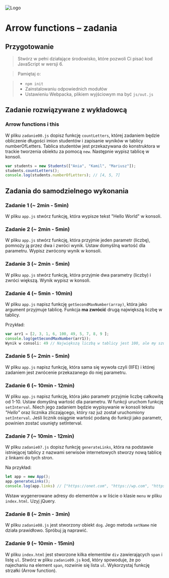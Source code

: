 ![Logo](http://coderslab.pl/svg/logo-coderslab.svg)

# Arrow functions – zadania

## Przygotowanie

> Stwórz w pełni działające środowisko, które pozwoli Ci pisać kod JavaScript w wersji 6.

> Pamiętaj o:

> - `npm init`
> - Zainstalowaniu odpowiednich modułów
> - Ustawieniu Webpacka, plikiem wyjściowym ma być `js/out.js`

## Zadanie rozwiązywane z wykładowcą

### Arrow functions i this

W pliku `zadanie00.js` dopisz funkcję `countLetters`, której zadaniem będzie obliczenie długości imion studentów i zapisanie wyników w tablicy numberOfLetters. Tablica studentów jest przekazywana do konstruktora w trackie tworzenia obiektu za pomocą `new`. Następnie wypisz tablicę w konsoli.

```javascript
var students = new Students(["Ania", "Kamil", "Mariusz"]);
students.countLetters();
console.log(students.numberOfLetters); // [4, 5, 7]
```

## Zadania do samodzielnego wykonania

### Zadanie 1 (~ 2min - 5min)

W pliku `app.js` stwórz funkcję, która wypisze tekst "Hello World" w konsoli.

### Zadanie 2 (~ 2min - 5min)

W pliku `app.js` stwórz funkcję, która przyjmie jeden parametr (liczbę), pomnoży ją przez dwa i zwróci wynik. Ustaw domyślną wartość dla parametru. Wypisz zwrócony wynik w konsoli.

### Zadanie 3 (~ 2min - 5min)

W pliku `app.js` stwórz funkcję, która przyjmie dwa parametry (liczby) i zwróci większą. Wynik wypisz w konsoli.

### Zadanie 4 (~ 5min - 10min)

W pliku `app.js` napisz funkcję `getSecondMaxNumber(array)`, która jako argument przyjmuje tablicę. Funkcja **ma zwrócić** drugą największą liczbę w tablicy.

Przykład:

```javascript
var arr1 = [2, 3, 1, 6, 100, 49, 5, 7, 8, 9 ];
console.log(getSecondMaxNumber(arr1));
Wynik w consoli: 49 // Największą liczbą w tablicy jest 100, ale my szukaliśmy drugiej największej więc odpowiedzią musi być 49 w tym przypadku
```

### Zadanie 5 (~ 2min - 5min)

W pliku `app.js` napisz funkcję, która sama się wywoła czyli (IIFE) i której zadaniem jest zwrócenie przekazanego do niej parametru.

### Zadanie 6 (~ 10min - 12min)

W pliku `app.js` napisz funkcję, która jako parametr przyjmie liczbę całkowitą od 1-10\. Ustaw domyślną wartość dla parametru. W funkcji uruchom funkcję `setInterval`. Niech jego zadaniem będzie wypisywanie w konsoli tekstu _"Hello"_ oraz licznika zliczającego, który raz już został uruchomiony `setInterval`. Jeśli licznik osiągnie wartość podaną do funkcji jako parametr, powinien zostać usunięty setInterval.

### Zadanie 7 (~ 10min - 12min)

W pliku `zadanie07.js` dopisz funkcję `generateLinks`, która na podstawie istniejącej tablicy z nazwami serwisów internetowych stworzy nową tablicę z linkami do tych stron.

Na przykład:

```javascript
let app = new App();
app.generateLinks();
console.log(app.links) // ["https://onet.com", "https://wp.com", "https://facebook.com"]
```

Wstaw wygenerowane adresy do elementów `a` w liście o klasie `menu` w pliku `index.html`. Uzyj jQuery.

### Zadanie 8 (~ 2min - 3min)

W pliku `zadanie08.js` jest stworzony obiekt `dog`. Jego metoda `setName` nie działa prawidłowo. Spróbuj ją naprawić.

### Zadanie 9 (~ 10min - 15min)

W pliku `index.html` jest stworzone kilka elementów `div` zawierających `span` i listę `ul`. Stwórz w pliku `zadanie09.js` kod, który spowoduje, że po najechaniu na element `span`, rozwinie się lista `ul`. Wykorzystaj funkcję strzałki (Arrow function).
